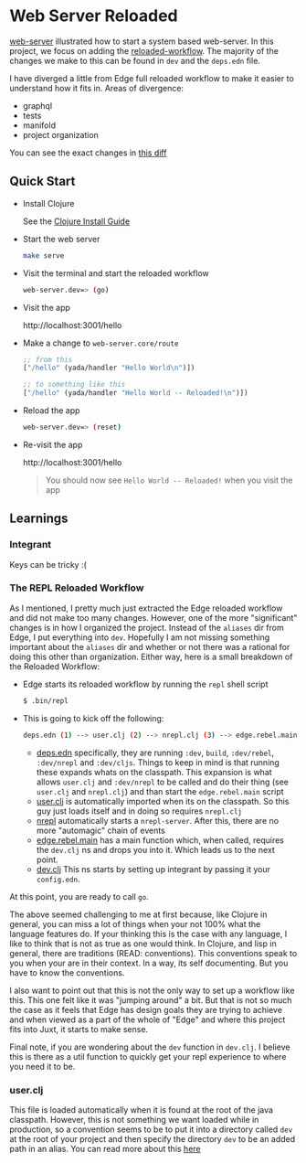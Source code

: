 # Web Server Reloaded

[web-server](https://github.com/tkjone/reveng-edge/tree/master/web-server) illustrated how to start a system based web-server. In this project, we focus on adding the [reloaded-workflow](http://thinkrelevance.com/blog/2013/06/04/clojure-workflow-reloaded). The majority of the changes we make to this can be found in `dev` and the `deps.edn` file.

I have diverged a little from Edge full reloaded workflow to make it easier to understand how it fits in. Areas of divergence:

* graphql
* tests
* manifold
* project organization

You can see the exact changes in [this diff](https://github.com/tkjone/reveng-edge/commit/558bfa3c423aea755749ec8c7e315c93edd5475e)

## Quick Start

* Install Clojure

  See the [Clojure Install Guide](https://clojure.org/guides/getting_started)

* Start the web server

  ```bash
  make serve
  ```

* Visit the terminal and start the reloaded workflow

  ```bash
  web-server.dev=> (go)
  ```

* Visit the app

  http://localhost:3001/hello

* Make a change to `web-server.core/route`

  ```clojure
  ;; from this
  ["/hello" (yada/handler "Hello World\n")])

  ;; to something like this
  ["/hello" (yada/handler "Hello World -- Reloaded!\n")])
  ```

* Reload the app

  ```bash
  web-server.dev=> (reset)
  ```

* Re-visit the app

  http://localhost:3001/hello

  > You should now see `Hello World -- Reloaded!` when you visit the app

## Learnings

### Integrant

Keys can be tricky :(

### The REPL Reloaded Workflow

As I mentioned, I pretty much just extracted the Edge reloaded workflow and did not make too many changes. However, one of the more "significant" changes is in how I organized the project. Instead of the `aliases` dir from Edge, I put everything into `dev`. Hopefully I am not missing something important about the `aliases` dir and whether or not there was a rational for doing this other than organization. Either way, here is a small breakdown of the Reloaded Workflow:

* Edge starts its reloaded workflow by running the `repl` shell script

  ```bash
  $ .bin/repl
  ```

* This is going to kick off the following:

  ```bash
  deps.edn (1) --> user.clj (2) --> nrepl.clj (3) --> edge.rebel.main (4) --> dev.clj (5)
  ```

  * [deps.edn](https://github.com/juxt/edge/blob/master/app/deps.edn) specifically, they are running `:dev`, `build`, `:dev/rebel`, `:dev/nrepl` and `:dev/cljs`. Things to keep in mind is that running these expands whats on the classpath. This expansion is what allows `user.clj` and `:dev/nrepl` to be called and do their thing (see `user.clj` and `nrepl.clj`) and than start the `edge.rebel.main` script
  * [user.clj](https://github.com/juxt/edge/blob/master/app/dev/user.clj) is automatically imported when its on the classpath. So this guy just loads itself and in doing so requires `nrepl.clj`
  * [nrepl](https://github.com/juxt/edge/blob/master/app/aliases/nrepl/nrepl.clj) automatically starts a `nrepl-server`. After this, there are no more "automagic" chain of events
  * [edge.rebel.main](https://github.com/juxt/edge/blob/master/app/aliases/rebel/edge/rebel/main.clj) has a main function which, when called, requires the `dev.clj` ns and drops you into it. Which leads us to the next point.
  * [dev.clj](https://github.com/juxt/edge/blob/master/app/dev/dev.clj) This ns starts by setting up integrant by passing it your `config.edn`.

At this point, you are ready to call `go`.

The above seemed challenging to me at first because, like Clojure in general, you can miss a lot of things when your not 100% what the language features do. If your thinking this is the case with any language, I like to think that is not as true as one would think. In Clojure, and lisp in general, there are traditions (READ: conventions). This conventions speak to you when your are in their context. In a way, its self documenting. But you have to know the conventions.

I also want to point out that this is not the only way to set up a workflow like this. This one felt like it was "jumping around" a bit. But that is not so much the case as it feels that Edge has design goals they are trying to achieve and when viewed as a part of the whole of "Edge" and where this project fits into Juxt, it starts to make sense.

Final note, if you are wondering about the `dev` function in `dev.clj`. I believe this is there as a util function to quickly get your repl experience to where you need it to be.

### user.clj

This file is loaded automatically when it is found at the root of the java classpath. However, this is not something we want loaded while in production, so a convention seems to be to put it into a directory called `dev` at the root of your project and then specify the directory `dev` to be an added path in an alias. You can read more about this [here](http://thinkrelevance.com/blog/2013/06/04/clojure-workflow-reloaded)
